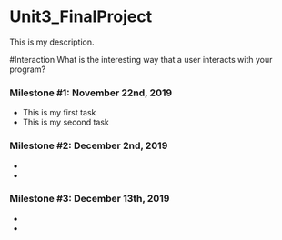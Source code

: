<h1> Unit3_FinalProject</h1>
<p>This is my description.</p>

#Interaction
What is the interesting way that a user interacts with your program?

<h3>Milestone #1: November 22nd, 2019</h3>
<ul>
 <li>This is my first task</li>
 <li>This is my second task</li>
</ul>

<h3>Milestone #2: December 2nd, 2019</h3>
<ul>
 <li></li>
 <li></li>
</ul>

<h3>Milestone #3: December 13th, 2019</h3>
<ul>
 <li></li>
 <li></li>
</ul>
